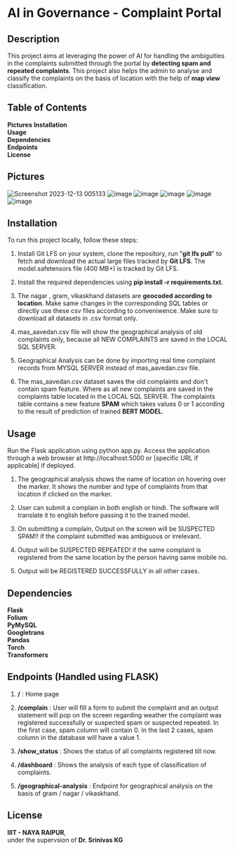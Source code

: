 # AI in Governance - Complaint Portal
## Description
This project aims at leveraging the power of AI for handling the ambiguities in the complaints submitted through the portal by __detecting spam and repeated complaints__. This project also helps the admin to analyse and classify the complaints on the basis of location with the help of __map view__ classification.

## Table of Contents
__Pictures__
__Installation__  
__Usage__  
__Dependencies__  
__Endpoints__  
__License__  
## Pictures
![Screenshot 2023-12-13 005133](https://github.com/Aryankb/E_Saarthi/assets/118632488/3f37f509-4127-4097-a3cb-8cdba3ae3a8e)
![image](https://github.com/Aryankb/E_Saarthi/assets/118632488/bf10ca4f-df49-4758-a6d4-07b0d267e8ad)
![image](https://github.com/Aryankb/E_Saarthi/assets/118632488/e694248a-fbbe-4700-973d-35460ce4eff5)
![image](https://github.com/Aryankb/E_Saarthi/assets/118632488/9f937d5f-65b0-4186-bb9c-fc9e16c04cfa)
![image](https://github.com/Aryankb/E_Saarthi/assets/118632488/09f718eb-3e31-4aef-91c2-c9c5d180faad)
![image](https://github.com/Aryankb/E_Saarthi/assets/118632488/6f1b6502-64f1-4eff-a063-357fad3ac9e7)



## Installation
To run this project locally, follow these steps:  
  
1. Install Git LFS on your system, clone the repository, run "__git lfs pull__" to fetch and download the actual large files tracked by __Git LFS__. The model.safetensors file (400 MB+) is tracked by Git LFS.  
  
2. Install the required dependencies using __pip install -r requirements.txt__.  

3. The nagar , gram, vikaskhand datasets are __geocoded according to location__. Make same changes in the corresponding SQL tables or directly use these csv files according to conveniwence. Make sure to download all datasets in .csv format only.
  
4. mas_aavedan.csv file will show the geographical analysis of old complaints only, because all NEW COMPLAINTS are saved in the LOCAL SQL SERVER.  
  
5. Geographical Analysis can be done by importing real time complaint records from MYSQL SERVER instead of mas_aavedan.csv file.
  
6. The mas_aavedan.csv dataset saves the old complaints and don't contain spam feature. Where as all new complaints are saved in the complaints table located in the LOCAL SQL SERVER. The complaints table contains a new feature __SPAM__ which takes values 0 or 1 according to the result of prediction of trained __BERT MODEL__.  
  
## Usage
Run the Flask application using python app.py. Access the application through a web browser at http://localhost:5000 or [specific URL if applicable] if deployed.
  
1. The geographical analysis shows the name of location on hovering over the marker. It shows the number and type of complaints from that location if clicked on the marker.  
  
2. User can submit a complain in both english or hindi. The software will translate it to english before passing it to the trained model.
  
3. On submitting a complain, Output on the screen will be SUSPECTED SPAM!! if the complaint submitted was ambiguous or irrelevant.
  
4. Output will be SUSPECTED REPEATED! if the same complaint is registered from the same location by the person having same mobile no.
  
6. Output will be REGISTERED SUCCESSFULLY in all other cases.  


## Dependencies
__Flask__  
__Folium__  
__PyMySQL__  
__Googletrans__  
__Pandas__  
__Torch__  
__Transformers__   
## Endpoints (Handled using FLASK)
1. __/__ :  Home page  
  
2. __/complain__ :  User will fill a form to submit the complaint and an output statement will pop on the screen regarding weather the complaint was registered successfully or suspected spam or suspected repeated.  In the first case, spam column will contain 0. In the last 2 cases, spam column in the database will have a value 1.  
  
3. __/show_status__ :  Shows the status of all complaints registered till now.  
  
4. __/dashboard__ :  Shows the analysis of each type of classification of complaints.  
  
5. __/geographical-analysis__ :  Endpoint for geographical analysis on the basis of gram / nagar / vikaskhand. 
  
## License
__IIIT - NAYA RAIPUR__,  
under the supervsion of __Dr. Srinivas KG__

